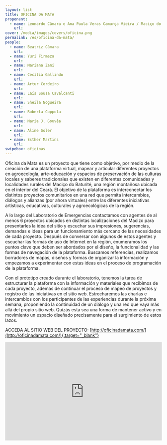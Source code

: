 ```yaml
---
layout: list
title: OFICINA DA MATA
proponent:
  - name: Leonardo Câmara e Ana Paula Veras Camurça Vieira / Maciço do Baturité, CE
    url: 
cover: /media/images/covers/oficina.png
permalink: /es/oficina-da-mata/
people:
  - name: Beatriz Câmara
    url: 
  - name: Yuri Firmeza
    url: 
  - name: Mariana Zani
    url: 
  - name: Cecília Gallindo
    url: 
  - name: Artur Cordeiro
    url: 
  - name: Laís Sousa Cavalcanti
    url: 
  - name: Sheila Nogueira
    url: 
  - name: Roberta Coppola
    url: 
  - name: Maria J. Gouvêa
    url: 
  - name: Aline Soler
    url: 
  - name: Esther Martins
    url: 
swipebox: oficinas
---
```


Oficina da Mata es un proyecto que tiene como objetivo, por medio de la creación de una plataforma virtual, mapear y articular diferentes proyectos en agroecología, arte-educación y espacios de preservación de las culturas locales y saberes tradicionales que existen en diferentes comunidades y localidades rurales del Maciço do Baturité, una región montañosa ubicada en el interior del Ceará. El objetivo de la plataforma es interconectar los distintos proyectos comunitarios en una red que permita intercambios, diálogos y alianzas (por ahora virtuales) entre las diferentes iniciativas artísticas, educativas, culturales y agroecológicas de la región.

A lo largo del Laboratorio de Emergencias contactamos con agentes de al menos 6 proyectos ubicados en distintas localizaciones del Macizo para presentarles la idea del sitio y escuchar sus impresiones, sugerencias, demandas e ideas para un funcionamiento más cercano de las necesidades de cada proyecto. Después de conversar con algunos de estos agentes y escuchar las formas de uso de Internet en la región, enumeramos los puntos clave que deben ser abordados por el diseño, la funcionalidad y las formas de navegación de la plataforma. Buscamos referencias, realizamos borradores de mapas, diseños y formas de organizar la información y empezamos a experimentar con estas ideas en el proceso de programación de la plataforma.

Con el prototipo creado durante el laboratorio, tenemos la tarea de estructurar la plataforma con la información y materiales que recibimos de cada proyecto, además de continuar el proceso de mapeo de proyectos y registro de las iniciativas en el sitio web. Estrecharemos las charlas e intercambios con los participantes de las experiencias durante la próxima semana, proponiendo la continuidad de un diálogo y una red que vaya más allá del propio sitio web. Quizás esta sea una forma de mantener activo y en movimiento un espacio diseñado precisamente para el surgimiento de estos lazos.

ACCEDA AL SITIO WEB DEL PROYECTO: [http://oficinadamata.com/](http://oficinadamata.com/){:target="_blank"}

<iframe width="100%" height="315" src="https://www.youtube.com/embed/B36llDlTVt0" frameborder="0" allow="accelerometer; autoplay; encrypted-media; gyroscope; picture-in-picture" allowfullscreen></iframe>
